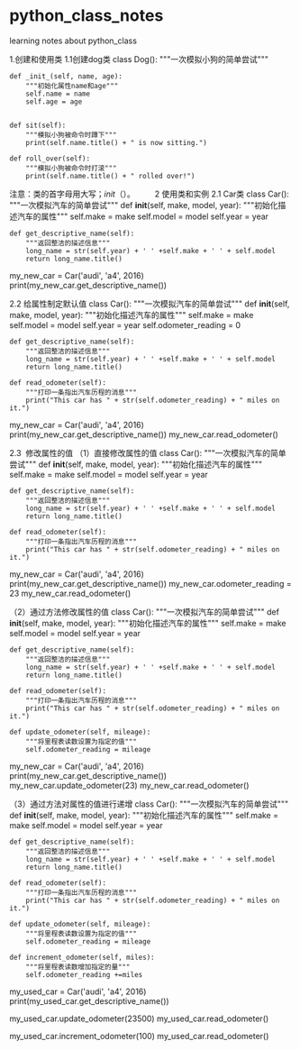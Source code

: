 # python_class_notes
learning notes about python_class

1.创建和使用类
1.1创建dog类
class Dog():
    """一次模拟小狗的简单尝试"""


    def _init_(self, name, age):
        """初始化属性name和age"""
        self.name = name
        self.age = age


    def sit(self):
        """模拟小狗被命令时蹲下"""
        print(self.name.title() + " is now sitting.")

    def roll_over(self):
        """模拟小狗被命令时打滚"""
        print(self.name.title() + " rolled over!")

注意：类的首字母用大写；_init_（）。
        
2 使用类和实例
2.1 Car类
class Car():
    """一次模拟汽车的简单尝试"""
    def __init__(self, make, model, year):
        """初始化描述汽车的属性"""
        self.make = make
        self.model = model
        self.year = year

    def get_descriptive_name(self):
        """返回整洁的描述信息"""
        long_name = str(self.year) + ' ' +self.make + ' ' + self.model
        return long_name.title()

my_new_car = Car('audi', 'a4', 2016)
print(my_new_car.get_descriptive_name())


2.2 给属性制定默认值
class Car():
    """一次模拟汽车的简单尝试"""
    def __init__(self, make, model, year):
        """初始化描述汽车的属性"""
        self.make = make
        self.model = model
        self.year = year
        self.odometer_reading = 0

    def get_descriptive_name(self):
        """返回整洁的描述信息"""
        long_name = str(self.year) + ' ' +self.make + ' ' + self.model
        return long_name.title()

    def read_odometer(self):
        """打印一条指出汽车历程的消息"""
        print("This car has " + str(self.odometer_reading) + " miles on it.")

my_new_car = Car('audi', 'a4', 2016)
print(my_new_car.get_descriptive_name())
my_new_car.read_odometer()

2.3  修改属性的值
（1）直接修改属性的值
class Car():
    """一次模拟汽车的简单尝试"""
    def __init__(self, make, model, year):
        """初始化描述汽车的属性"""
        self.make = make
        self.model = model
        self.year = year

    def get_descriptive_name(self):
        """返回整洁的描述信息"""
        long_name = str(self.year) + ' ' +self.make + ' ' + self.model
        return long_name.title()

    def read_odometer(self):
        """打印一条指出汽车历程的消息"""
        print("This car has " + str(self.odometer_reading) + " miles on it.")

my_new_car = Car('audi', 'a4', 2016)
print(my_new_car.get_descriptive_name())
my_new_car.odometer_reading = 23
my_new_car.read_odometer()

（2）通过方法修改属性的值
class Car():
    """一次模拟汽车的简单尝试"""
    def __init__(self, make, model, year):
        """初始化描述汽车的属性"""
        self.make = make
        self.model = model
        self.year = year

    def get_descriptive_name(self):
        """返回整洁的描述信息"""
        long_name = str(self.year) + ' ' +self.make + ' ' + self.model
        return long_name.title()

    def read_odometer(self):
        """打印一条指出汽车历程的消息"""
        print("This car has " + str(self.odometer_reading) + " miles on it.")

    def update_odometer(self, mileage):
        """将里程表读数设置为指定的值"""
        self.odometer_reading = mileage

my_new_car = Car('audi', 'a4', 2016)
print(my_new_car.get_descriptive_name())
my_new_car.update_odometer(23)
my_new_car.read_odometer()

（3）通过方法对属性的值进行递增
class Car():
    """一次模拟汽车的简单尝试"""
    def __init__(self, make, model, year):
        """初始化描述汽车的属性"""
        self.make = make
        self.model = model
        self.year = year

    def get_descriptive_name(self):
        """返回整洁的描述信息"""
        long_name = str(self.year) + ' ' +self.make + ' ' + self.model
        return long_name.title()

    def read_odometer(self):
        """打印一条指出汽车历程的消息"""
        print("This car has " + str(self.odometer_reading) + " miles on it.")

    def update_odometer(self, mileage):
        """将里程表读数设置为指定的值"""
        self.odometer_reading = mileage

    def increment_odometer(self, miles):
        """将里程表读数增加指定的量"""
        self.odometer_reading +=miles

my_used_car = Car('audi', 'a4', 2016)
print(my_used_car.get_descriptive_name())

my_used_car.update_odometer(23500)
my_used_car.read_odometer()

my_used_car.increment_odometer(100)
my_used_car.read_odometer()



